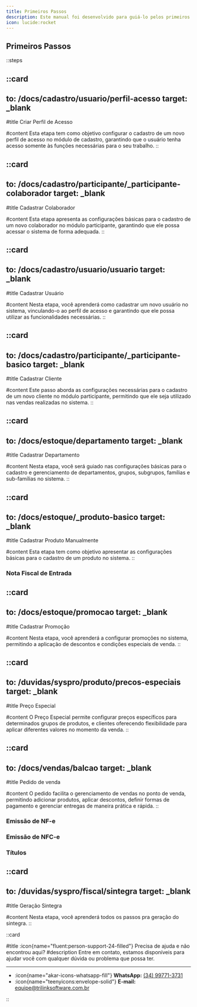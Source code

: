 ```yaml
---
title: Primeiros Passos
description: Este manual foi desenvolvido para guiá-lo pelos primeiros passos essenciais para utilizar o sistema.
icon: lucide:rocket
---
```


## Primeiros Passos

::steps

###
::card
---
to: /docs/cadastro/usuario/perfil-acesso
target: _blank
---
#title
Criar Perfil de Acesso

#content
Esta etapa tem como objetivo configurar o cadastro de um novo perfil de acesso no módulo de cadastro, garantindo que o usuário tenha acesso somente às funções necessárias para o seu trabalho.
::

###
::card
---
to: /docs/cadastro/participante/_participante-colaborador
target: _blank
---
#title
Cadastrar Colaborador

#content
Esta etapa apresenta as configurações básicas para o cadastro de um novo colaborador no módulo participante, garantindo que ele possa acessar o sistema de forma adequada.
::

###
::card
---
to: /docs/cadastro/usuario/usuario
target: _blank
---
#title
Cadastrar Usuário

#content
Nesta etapa, você aprenderá como cadastrar um novo usuário no sistema, vinculando-o ao perfil de acesso e garantindo que ele possa utilizar as funcionalidades necessárias.
::

###
::card
---
to: /docs/cadastro/participante/_participante-basico
target: _blank
---
#title
Cadastrar Cliente

#content
Este passo aborda as configurações necessárias para o cadastro de um novo cliente no módulo participante, permitindo que ele seja utilizado nas vendas realizadas no sistema.
::

###
::card
---
to: /docs/estoque/departamento
target: _blank
---
#title
Cadastrar Departamento

#content
Nesta etapa, você será guiado nas configurações básicas para o cadastro e gerenciamento de departamentos, grupos, subgrupos, famílias e sub-famílias no sistema.
::

###
::card
---
to: /docs/estoque/_produto-basico
target: _blank
---
#title
Cadastrar Produto Manualmente

#content
Esta etapa tem como objetivo apresentar as configurações básicas para o cadastro de um produto no sistema.
::

### Nota Fiscal de Entrada

###
::card
---
to: /docs/estoque/promocao
target: _blank
---
#title
Cadastrar Promoção

#content
Nesta etapa, você aprenderá a configurar promoções no sistema, permitindo a aplicação de descontos e condições especiais de venda.
::

###
::card
---
to: /duvidas/syspro/produto/precos-especiais
target: _blank
---
#title
Preço Especial

#content
O Preço Especial permite configurar preços específicos para determinados grupos de produtos, e clientes oferecendo flexibilidade para aplicar diferentes valores no momento da venda.
::

###
::card
---
to: /docs/vendas/balcao
target: _blank
---
#title
Pedido de venda

#content
O pedido facilita o gerenciamento de vendas no ponto de venda, permitindo adicionar produtos, aplicar descontos, definir formas de pagamento e gerenciar entregas de maneira prática e rápida.
::

### Emissão de NF-e

### Emissão de NFC-e

### Títulos

###
::card
---
to: /duvidas/syspro/fiscal/sintegra
target: _blank
---
#title
Geração Sintegra

#content
Nesta etapa, você aprenderá todos os passos pra geração do sintegra.
::

::card

#title
:icon{name="fluent:person-support-24-filled"} Precisa de ajuda e não encontrou aqui?
#description
Entre em contato, estamos disponíveis para ajudar você com qualquer dúvida ou problema que possa ter.

---

- :icon{name="akar-icons-whatsapp-fill"} **WhatsApp:** [(34) 99771-3731](https://wa.me/trilinksoftware)
- :icon{name="teenyicons:envelope-solid"} **E-mail:** [equipe@trilinksoftware.com.br](mailto:equipe@trilinksoftware.com.br)

::
